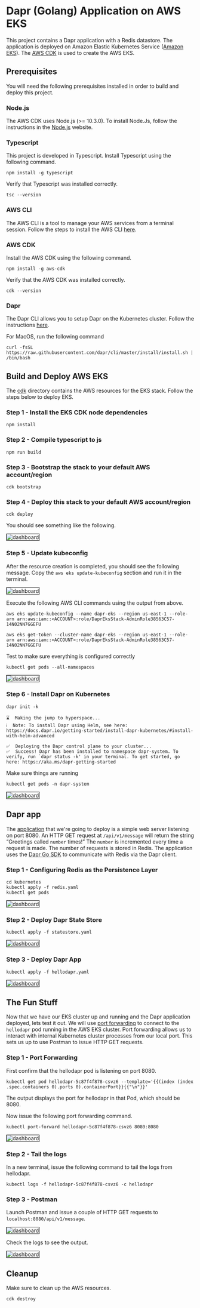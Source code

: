 # Dapr (Golang) Application on AWS EKS

This project contains a Dapr application with a Redis datastore. The application is deployed on Amazon Elastic Kubernetes Service ([Amazon EKS](https://docs.aws.amazon.com/eks/latest/userguide/what-is-eks.html)). The [AWS CDK](https://docs.aws.amazon.com/cdk/latest/guide/home.html) is used to create the AWS EKS.

## Prerequisites

You will need the following prerequisites installed in order to build and deploy this project.

### Node.js

The AWS CDK uses Node.js (>= 10.3.0).  To install Node.Js, follow the instructions in the [Node.js](https://nodejs.org/en/download/) website.

### Typescript

This project is developed in Typescript. Install Typescript using the following command.

```
npm install -g typescript
```

Verify that Typescript was installed correctly.

```
tsc --version
```

### AWS CLI

The AWS CLI is a tool to manage your AWS services from a terminal session. Follow the steps to install the AWS CLI [here](https://aws.amazon.com/cli).

### AWS CDK

Install the AWS CDK using the following command.

```
npm install -g aws-cdk
```

Verify that the AWS CDK was installed correctly.

```
cdk --version
```

### Dapr

The Dapr CLI allows you to setup Dapr on the Kubernetes cluster.  Follow the instructions [here](https://docs.dapr.io/getting-started/install-dapr).

For MacOS, run the following command

```
curl -fsSL https://raw.githubusercontent.com/dapr/cli/master/install/install.sh | /bin/bash
```

## Build and Deploy AWS EKS

The [cdk](./cdk/) directory contains the AWS resources for the EKS stack.  Follow the steps below to deploy EKS.

### Step 1 - Install the EKS CDK node dependencies

```
npm install
```

### Step 2 - Compile typescript to js

```
npm run build
```

### Step 3 - Bootstrap the stack to your default AWS account/region

```
cdk bootstrap
```

### Step 4 - Deploy this stack to your default AWS account/region

```
cdk deploy
```

You should see something like the following.

<img src="images/cdk-deploy.png" alt="dashboard" style="border:1px solid black">

### Step 5 - Update kubeconfig

After the resource creation is completed, you should see the following message.  Copy the `aws eks update-kubeconfig` section and run it in the terminal.

<img src="images/update-kubeconfig.png" alt="dashboard" style="border:1px solid black">

Execute the following AWS CLI commands using the output from above.

```
aws eks update-kubeconfig --name dapr-eks --region us-east-1 --role-arn arn:aws:iam::<ACCOUNT>:role/DaprEksStack-AdminRole38563C57-14N02NN7GGEFU
```

```
aws eks get-token --cluster-name dapr-eks --region us-east-1 --role-arn arn:aws:iam::<ACCOUNT>:role/DaprEksStack-AdminRole38563C57-14N02NN7GGEFU
```

Test to make sure everything is configured correctly

```
kubectl get pods --all-namespaces
```

<img src="images/get-pods-initial.png" alt="dashboard" style="border:1px solid black">

### Step 6 -  Install Dapr on Kubernetes

```
dapr init -k

⌛  Making the jump to hyperspace...
ℹ️  Note: To install Dapr using Helm, see here: https://docs.dapr.io/getting-started/install-dapr-kubernetes/#install-with-helm-advanced

✅  Deploying the Dapr control plane to your cluster...
✅  Success! Dapr has been installed to namespace dapr-system. To verify, run `dapr status -k' in your terminal. To get started, go here: https://aka.ms/dapr-getting-started
```

Make sure things are running

```
kubectl get pods -n dapr-system
```

<img src="images/get-pods-dapr-system.png" alt="dashboard" style="border:1px solid black">

## Dapr app

The [application](./dapr-app/main.go) that we're going to deploy is a simple web server listening on port 8080.  An HTTP GET request at `/api/v1/message` will return the string “Greetings called `number` times!”  The `number` is incremented every time a request is made.  The number of requests is stored in Redis.  The application uses the [Dapr Go SDK](https://github.com/dapr/go-sdk) to communicate with Redis via the Dapr client.

### Step 1 - Configuring Redis as the Persistence Layer

```
cd kubernetes
kubectl apply -f redis.yaml
kubectl get pods
```

<img src="images/redis-deploy.png" alt="dashboard" style="border:1px solid black">

### Step 2 - Deploy Dapr State Store

```
kubectl apply -f statestore.yaml
```

<img src="images/statestore-deploy.png" alt="dashboard" style="border:1px solid black">

### Step 3 - Deploy Dapr App

```
kubectl apply -f hellodapr.yaml
```

<img src="images/hellodapr-deploy.png" alt="dashboard" style="border:1px solid black">

## The Fun Stuff

Now that we have our EKS cluster up and running and the Dapr application deployed, lets test it out. We will use [port forwarding](https://kubernetes.io/docs/tasks/access-application-cluster/port-forward-access-application-cluster/) to connect to the `hellodapr` pod running in the AWS EKS cluster. Port forwarding allows us to interact with internal Kubernetes cluster processes from our local port. This sets us up to use Postman to issue HTTP GET requests.

### Step 1 - Port Forwarding

First confirm that the hellodapr pod is listening on port 8080.

```
kubectl get pod hellodapr-5c87f4f878-csvz6 --template='{{(index (index .spec.containers 0).ports 0).containerPort}}{{"\n"}}'
```

The output displays the port for hellodapr in that Pod, which should be 8080.

Now issue the following port forwarding command.

```
kubectl port-forward hellodapr-5c87f4f878-csvz6 8080:8080
```

<img src="images/port-forward.png" alt="dashboard" style="border:1px solid black">

### Step 2 - Tail the logs

In a new terminal, issue the following command to tail the logs from hellodapr.

```
kubectl logs -f hellodapr-5c87f4f878-csvz6 -c hellodapr
```

### Step 3 - Postman

Launch Postman and issue a couple of HTTP GET requests to `localhost:8080/api/v1/message`.

<img src="images/postman.png" alt="dashboard" style="border:1px solid black">

Check the logs to see the output.

<img src="images/hellodapr-logs.png" alt="dashboard" style="border:1px solid black">

## Cleanup

Make sure to clean up the AWS resources.

```
cdk destroy
```
